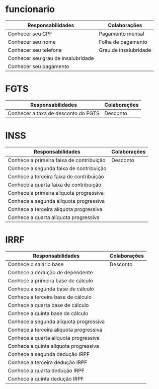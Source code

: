 # funcionario

| Responsabilidades | Colaborações |
|-------------------|--------------|
| Conhecer seu CPF | Pagamento mensal |
| Conhecer seu nome | Folha de pagamento |
| Conhecer seu telefone | Grau de insalubridade |
| Conhecer seu grau de insalubridade |  |
| Conhecer seu pagamento |  |








































# FGTS

| Responsabilidades | Colaborações |
|-------------------|--------------|
| Conhecer a taxa de desconto do FGTS | Desconto |

# INSS

| Responsabilidades | Colaborações |
|-------------------|--------------|
| Conhece a primeira faixa de contribuição | Desconto |
| Conhece a segunda faixa de contribuição  |  |
| Conhece a terceira faixa de contribuição |  |
| Conhece a quarta faixa de contribuição   |  |
| Conhece a primeira alíquota progressiva  |  |
| Conhece a segunda alíquota progressiva    |  |
| Conhece a terceira alíquota progressiva    |  |
| Conhece a quarta alíquota progressiva    |  |

# IRRF

| Responsabilidades | Colaborações |
|-------------------|--------------|
| Conhece o salário base| Desconto |
| Conhece a dedução de dependente |  |
| Conhece a primeira base de cálculo |  |
| Conhece a segunda base de cálculo |  |
| Conhece a terceira base de cálculo |  |
| Conhece a quarta base de cálculo |  |
| Conhece a quinta base de cálculo |  |
| Conhece a segunda alíquota progressiva |  |
| Conhece a terceira alíquota progressiva |  |
| Conhece a quarta alíquota progressiva |  |
| Conhece a quinta alíquota progressiva |  |
| Conhece a segunda dedução IRPF |  |
| Conhece a terceira dedução IRPF |  |
| Conhece a quarta dedução IRPF |  |
| Conhece a quinta dedução IRPF |  |
